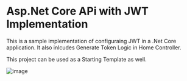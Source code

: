 # Asp.Net Core APi with JWT Implementation
This is a sample implementation of configuraing JWT in a .Net Core application. It also inlcudes Generate Token Logic in Home Controller.

This project can be used as a Starting Template as well.

![image](https://github.com/sumairirshad/CoreAPiwithJWT/assets/27567473/aeef0bbd-f5c8-4596-b3af-392e8f4f834c)


